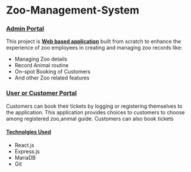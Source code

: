 <h1>Zoo-Management-System</h1>
<h3><u>Admin Portal</u></h3>
<p>This project is <b><u>Web based application</u></b> built from scratch to enhance the experience of zoo employees in creating and managing zoo records like:</p>
<ul>
  <li>Managing Zoo details</li>
  <li>Record Animal routine</li>
  <li>On-spot Booking of Customers</li>
  <li>And other Zoo related features</li>
</ul>
<h3><u>User or Customer Portal</u></h3>
<p>Customers can book their tickets by logging or registering themselves to the application. 
This application provides choices to customers to choose among registered zoo,animal guide. Customers
can also book tickets </p>
<h4><u>Technolgies Used</u></h4>
<ul>
  <li>React.js</li>
  <li>Express.js</li>
  <li>MariaDB</li>
  <li>Git</li>
</ul>
